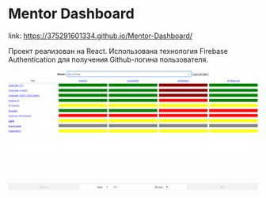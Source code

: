 # Mentor Dashboard
link: https://375291601334.github.io/Mentor-Dashboard/

Проект реализован на React. Использована технология Firebase Authentication для получения Github-логина пользователя.

![alt text](https://github.com/375291601334/My-CV/blob/master/src/assets/projects/mentor-dashboard.png)
